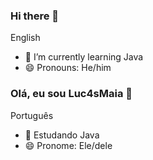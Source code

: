 

### Hi there 👋

English

- 🌱 I’m currently learning Java
- 😄 Pronouns: He/him


### Olá, eu sou Luc4sMaia 👋

Português

- 🌱 Estudando Java
- 😄 Pronome: Ele/dele
